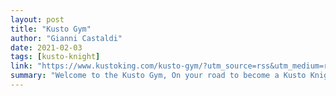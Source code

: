 ```yaml
---
layout: post
title: "Kusto Gym"
author: "Gianni Castaldi"
date: 2021-02-03
tags: [kusto-knight]
link: "https://www.kustoking.com/kusto-gym/?utm_source=rss&utm_medium=rss&utm_campaign=kusto-gym"
summary: "Welcome to the Kusto Gym, On your road to become a Kusto Knight, there are some exercises to put the theory into action. Where do we store the data in Kusto In the blog post we saw the Azure Data E..."
---
```

